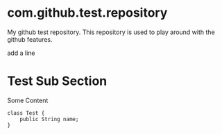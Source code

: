 com.github.test.repository
==========================

My github test repository. This repository is used to play around with the github features.

add a line

# Test Sub Section 

Some Content

	class Test {
		public String name;
	}

